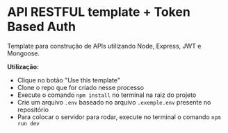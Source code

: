 # API RESTFUL template + Token Based Auth

Template para construção de APIs utilizando Node, Express, JWT e Mongoose.

**Utilização:**

- Clique no botão "Use this template"
- Clone o repo que for criado nesse processo
- Execute o comando `npm install` no terminal na raiz do projeto
- Crie um arquivo `.env` baseado no arquivo `.exemple.env` presente no repositório
- Para colocar o servidor para rodar, execute no terminal o comando `npm run dev`
